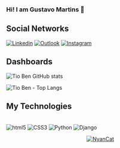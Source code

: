 ### Hi! I am Gustavo Martins 🤙

## Social Networks
[![Linkedin](https://img.shields.io/badge/LinkedIn-0077B5?style=for-the-badge&logo=linkedin&logoColor=white)](https://www.linkedin.com/in/gustavo-martins-211669159/)
[![Outlook](https://img.shields.io/badge/Microsoft_Outlook-0078D4?style=for-the-badge&logo=microsoft-outlook&logoColor=white)](mailto:tioben@outlook.com.br)
[![Instagram](https://img.shields.io/badge/Instagram-E4405F?style=for-the-badge&logo=instagram&logoColor=white)](https://www.instagram.com/tioben_gh/)

## Dashboards
![Tio Ben GitHub stats](https://github-readme-stats.vercel.app/api?username=tioben&show_icons=true&theme=dracula)

![Tio Ben - Top Langs](https://github-readme-stats.vercel.app/api/top-langs/?username=tioben&hide_progress=true)


## My Technologies
<div style="display: inline_block"><br/>
    <img align="center" alt="html5" src="https://img.shields.io/badge/HTML5-E34F26?style=for-the-badge&logo=html5&logoColor=white">
    <img align="center" alt="CSS3" src="https://img.shields.io/badge/CSS3-1572B6?style=for-the-badge&logo=css3&logoColor=white">
    <img align="center" alt="Python" src="https://img.shields.io/badge/Python-14354C?style=for-the-badge&logo=python&logoColor=white">
    <img align="center" alt="Django" src="https://img.shields.io/badge/Django-092E20?style=for-the-badge&logo=django&logoColor=whitee">
</div>
<p align="center">
  <a href="https://www.instagram.com/tioben_gh/">
    <img src="https://i.imgur.com/WXpjbVd.gif" alt="NyanCat">
  </a>
</p>


